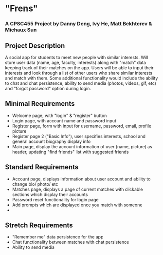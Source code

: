# "Frens"
### A CPSC455 Project by Danny Deng, Ivy He, Matt Bekhterev &amp; Michaux Sun

## Project Description
  A social app for students to meet new people with similar interests. Will store user data (name, age, faculty, interests) along with "match" data keeping track of their matches on the app. Users will be able to input their interests and look through a list of other users who share similar interests and match with them. Some additional functionality would include the ability to chat and chat persistence, ability to send media (photos, videos, gif, etc) and "forgot password" option during login.

## Minimal Requirements
* Welcome page, with "login" & "register" button
* Login page, with account name and password input 
* Register page, form with input for username, password, email, profile picture
* Register page 2 ("Basic Info"), user specifies interests, school and general account biography display info
* Main page, display the account information of user (name, picture) as header, updating "find friends" list with suggested friends

## Standard Requirements
* Account page, displays information about user account and ability to change bio/ photo/ etc
* Matches page, displays a page of current matches with clickable sections which display their accounts
* Password reset functionality for login page
* Add prompts which are displayed once you match with someone
*
## Stretch Requirements
* "Remember me" data persistence for the app
* Chat functionality between matches with chat persistence
* Ability to send media
